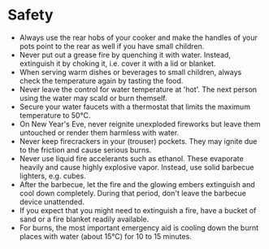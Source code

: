# Safety

 * Always use the rear hobs of your cooker and make the handles of your pots point to the rear as well if you have small children.
 * Never put out a grease fire by quenching it with water. Instead, extinguish it by choking it, i.e. cover it with a lid or blanket.
 * When serving warm dishes or beverages to small children, always check the temperature again by tasting the food.
 * Never leave the control for water temperature at 'hot'. The next person using the water may scald or burn themself.
 * Secure your water faucets with a thermostat that limits the maximum temperature to 50°C.
 * On New Year's Eve, never reignite unexploded fireworks but leave them untouched or render them harmless with water.
 * Never keep firecrackers in your (trouser) pockets. They may ignite due to the friction and cause serious burns.
 * Never use liquid fire accelerants such as ethanol. These evaporate heavily and cause highly explosive vapor. Instead, use solid barbecue lighters, e.g. cubes.
 * After the barbecue, let the fire and the glowing embers extinguish and cool down completely. During that period, don't leave the barbecue device unattended.
 * If you expect that you might need to extinguish a fire, have a bucket of sand or a fire blanket readily available.
 * For burns, the most important emergency aid is cooling down the burnt places with water (about 15°C) for 10 to 15 minutes.
